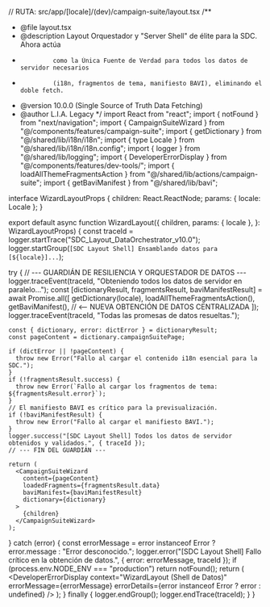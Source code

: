// RUTA: src/app/[locale]/(dev)/campaign-suite/layout.tsx
/\*\*

- @file layout.tsx
- @description Layout Orquestador y "Server Shell" de élite para la SDC. Ahora actúa
-              como la Única Fuente de Verdad para todos los datos de servidor necesarios
-              (i18n, fragmentos de tema, manifiesto BAVI), eliminando el doble fetch.
- @version 10.0.0 (Single Source of Truth Data Fetching)
- @author L.I.A. Legacy
  \*/
  import React from "react";
  import { notFound } from "next/navigation";
  import { CampaignSuiteWizard } from "@/components/features/campaign-suite";
  import { getDictionary } from "@/shared/lib/i18n/i18n";
  import { type Locale } from "@/shared/lib/i18n/i18n.config";
  import { logger } from "@/shared/lib/logging";
  import { DeveloperErrorDisplay } from "@/components/features/dev-tools/";
  import { loadAllThemeFragmentsAction } from "@/shared/lib/actions/campaign-suite";
  import { getBaviManifest } from "@/shared/lib/bavi";

interface WizardLayoutProps {
children: React.ReactNode;
params: { locale: Locale };
}

export default async function WizardLayout({
children,
params: { locale },
}: WizardLayoutProps) {
const traceId = logger.startTrace("SDC_Layout_DataOrchestrator_v10.0");
logger.startGroup(`[SDC Layout Shell] Ensamblando datos para [${locale}]...`);

try {
// --- GUARDIÁN DE RESILIENCIA Y ORQUESTADOR DE DATOS ---
logger.traceEvent(traceId, "Obteniendo todos los datos de servidor en paralelo...");
const [dictionaryResult, fragmentsResult, baviManifestResult] = await Promise.all([
getDictionary(locale),
loadAllThemeFragmentsAction(),
getBaviManifest(), // <-- NUEVA OBTENCIÓN DE DATOS CENTRALIZADA
]);
logger.traceEvent(traceId, "Todas las promesas de datos resueltas.");

    const { dictionary, error: dictError } = dictionaryResult;
    const pageContent = dictionary.campaignSuitePage;

    if (dictError || !pageContent) {
      throw new Error("Fallo al cargar el contenido i18n esencial para la SDC.");
    }
    if (!fragmentsResult.success) {
      throw new Error(`Fallo al cargar los fragmentos de tema: ${fragmentsResult.error}`);
    }
    // El manifiesto BAVI es crítico para la previsualización.
    if (!baviManifestResult) {
      throw new Error("Fallo al cargar el manifiesto BAVI.");
    }
    logger.success("[SDC Layout Shell] Todos los datos de servidor obtenidos y validados.", { traceId });
    // --- FIN DEL GUARDIÁN ---

    return (
      <CampaignSuiteWizard
        content={pageContent}
        loadedFragments={fragmentsResult.data}
        baviManifest={baviManifestResult}
        dictionary={dictionary}
      >
        {children}
      </CampaignSuiteWizard>
    );

} catch (error) {
const errorMessage = error instanceof Error ? error.message : "Error desconocido.";
logger.error("[SDC Layout Shell] Fallo crítico en la obtención de datos.", { error: errorMessage, traceId });
if (process.env.NODE_ENV === "production") return notFound();
return (
<DeveloperErrorDisplay
context="WizardLayout (Shell de Datos)"
errorMessage={errorMessage}
errorDetails={error instanceof Error ? error : undefined}
/>
);
} finally {
logger.endGroup();
logger.endTrace(traceId);
}
}
